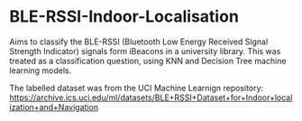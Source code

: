 # BLE-RSSI-Indoor-Localisation
Aims to classify the BLE-RSSI (Bluetooth Low Energy Received Signal Strength Indicator) signals form iBeacons in a university library. This was treated as a classification question, using KNN and Decision Tree machine learning models. 

The labelled dataset was from the UCI Machine Learnign repository: https://archive.ics.uci.edu/ml/datasets/BLE+RSSI+Dataset+for+Indoor+localization+and+Navigation
